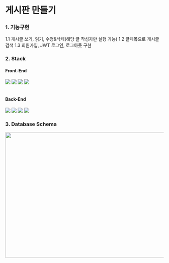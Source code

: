 # 게시판 만들기

### 1. 기능구현
1.1 게시글 쓰기, 읽기, 수정&삭제(해당 글 작성자만 실행 가능)
1.2 글제목으로 게시글 검색
1.3 회원가입, JWT 로그인, 로그아웃 구현
   

### 2. Stack
<div>
  <h4>Front-End</h4>
  <img src="https://img.shields.io/badge/react-61DAFB?style=for-the-badge&logo=react&logoColor=black">
  <img src="https://img.shields.io/badge/javascript-F7DF1E?style=for-the-badge&logo=javascript&logoColor=black">
  <img src="https://img.shields.io/badge/html-E34F26?style=for-the-badge&logo=html5&logoColor=white">
  <img src="https://img.shields.io/badge/css-06B6D4?style=for-the-badge&logo=css3&logoColor=white">
  
</div>  
<br>
<div>
  <h4>Back-End</h4>
  <img src="https://img.shields.io/badge/node.js-339933?style=for-the-badge&logo=Node.js&logoColor=white">
  <img src="https://img.shields.io/badge/express-000000?style=for-the-badge&logo=express&logoColor=white">
  <img src="https://img.shields.io/badge/mysql-4479A1?style=for-the-badge&logo=mysql&logoColor=white">
  <img src="https://img.shields.io/badge/sequelize-E95420?style=for-the-badge&logo=sequelize&logoColor=white">
</div>  


### 3. Database Schema
<img src="https://github.com/noahkimDev/noticeboard/assets/68933325/7627e8e7-5ec4-4770-80ea-11691292e465" width="600" height="400">




